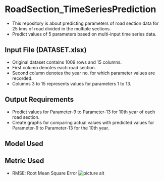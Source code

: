 # RoadSection_TimeSeriesPrediction
* This repository is about predicting parameters of road section data for 25 kms of road divided in the multiple sections.
* Predict values of 5 parameters based on multi-input time series data.
## Input File (DATASET.xlsx)
* Original dataset contains 1009 rows and 15 columns.
* First column denotes each road section.
* Second column denotes the year no. for which parameter values are recorded.
* Columns 3 to 15 represents values for parameters 1 to 13.
## Output Requirements
* Predict values for Parameter-9 to Parameter-13 for 10th year of each road section.
* Create graphs for comparing actual values with predicted values for Parameter-9 to Parameter-13 for the 10th year.
## Model Used 
## Metric Used
* RMSE: Root Mean Square Error
![picture alt](https://media.geeksforgeeks.org/wp-content/uploads/20200622171741/RMSE1.jpg "RMSE")
